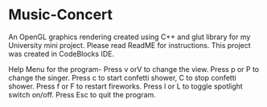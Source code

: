 # Music-Concert
An OpenGL graphics rendering created using C++ and glut library for my University mini project. Please read ReadME for instructions.
This project was created in CodeBlocks IDE.

Help Menu for the program-
Press v orV to change the view.
Press p or P to change the singer.
Press c to start confetti shower, C to stop confetti shower.
Press f or F to restart fireworks.
Press l or L to toggle spotlight switch on/off.
Press Esc to quit the program.
